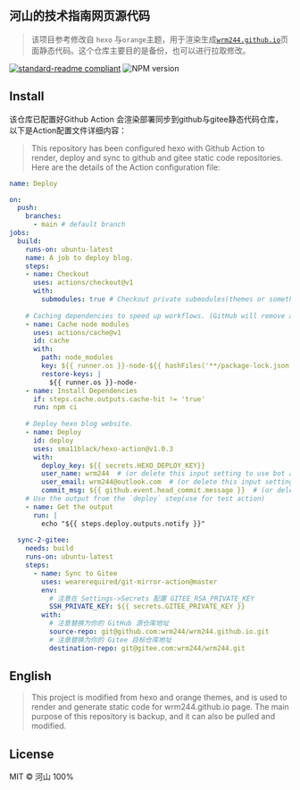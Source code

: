 ## 河山的技术指南网页源代码
>该项目参考修改自 ```hexo``` 与```orange```主题，用于渲染生成[```wrm244.github.io```](https://wrm244.github.io)页面静态代码。这个仓库主要目的是备份，也可以进行拉取修改。

[![standard-readme compliant](https://img.shields.io/badge/readme%20style-standard-brightgreen.svg?style=flat-square)](https://github.com/RichardLitt/standard-readme) ![NPM version](https://badge.fury.io/js/hexo.svg)
## Install
该仓库已配置好Github Action 会渲染部署同步到github与gitee静态代码仓库，以下是Action配置文件详细内容：
> This repository has been configured hexo with Github Action to render, deploy and sync to github and gitee static code repositories. Here are the details of the Action configuration file: 
```yml
name: Deploy

on:   
  push:
    branches:
      - main # default branch
jobs:
  build:
    runs-on: ubuntu-latest
    name: A job to deploy blog.
    steps:
    - name: Checkout
      uses: actions/checkout@v1
      with:
        submodules: true # Checkout private submodules(themes or something else).
    
    # Caching dependencies to speed up workflows. (GitHub will remove any cache entries that have not been accessed in over 7 days.)
    - name: Cache node modules
      uses: actions/cache@v1
      id: cache
      with:
        path: node_modules
        key: ${{ runner.os }}-node-${{ hashFiles('**/package-lock.json') }}
        restore-keys: |
          ${{ runner.os }}-node-
    - name: Install Dependencies
      if: steps.cache.outputs.cache-hit != 'true'
      run: npm ci
    
    # Deploy hexo blog website.
    - name: Deploy
      id: deploy
      uses: sma11black/hexo-action@v1.0.3
      with:
        deploy_key: ${{ secrets.HEXO_DEPLOY_KEY}}
        user_name: wrm244  # (or delete this input setting to use bot account)
        user_email: wrm244@outlook.com  # (or delete this input setting to use bot account)
        commit_msg: ${{ github.event.head_commit.message }}  # (or delete this input setting to use hexo default settings)
    # Use the output from the `deploy` step(use for test action)
    - name: Get the output
      run: |
        echo "${{ steps.deploy.outputs.notify }}"
  
  sync-2-gitee:
    needs: build
    runs-on: ubuntu-latest
    steps:
      - name: Sync to Gitee
        uses: wearerequired/git-mirror-action@master
        env:
          # 注意在 Settings->Secrets 配置 GITEE_RSA_PRIVATE_KEY
          SSH_PRIVATE_KEY: ${{ secrets.GITEE_PRIVATE_KEY }}
        with:
          # 注意替换为你的 GitHub 源仓库地址
          source-repo: git@github.com:wrm244/wrm244.github.io.git
          # 注意替换为你的 Gitee 目标仓库地址
          destination-repo: git@gitee.com:wrm244/wrm244.git

```

## English
> This project is modified from hexo and orange themes, and is used to render and generate static code for wrm244.github.io page. The main purpose of this repository is backup, and it can also be pulled and modified.
## License

MIT © 河山 100%